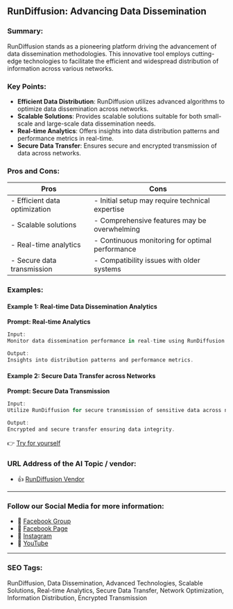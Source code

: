 ## RunDiffusion: Advancing Data Dissemination

### Summary:

RunDiffusion stands as a pioneering platform driving the advancement of data dissemination methodologies. This innovative tool employs cutting-edge technologies to facilitate the efficient and widespread distribution of information across various networks.

### Key Points:

- **Efficient Data Distribution**: RunDiffusion utilizes advanced algorithms to optimize data dissemination across networks.
- **Scalable Solutions**: Provides scalable solutions suitable for both small-scale and large-scale data dissemination needs.
- **Real-time Analytics**: Offers insights into data distribution patterns and performance metrics in real-time.
- **Secure Data Transfer**: Ensures secure and encrypted transmission of data across networks.

### Pros and Cons:

| Pros                               | Cons                                          |
|------------------------------------|-----------------------------------------------|
| - Efficient data optimization      | - Initial setup may require technical expertise|
| - Scalable solutions               | - Comprehensive features may be overwhelming  |
| - Real-time analytics              | - Continuous monitoring for optimal performance|
| - Secure data transmission         | - Compatibility issues with older systems     |

### Examples:

#### Example 1: Real-time Data Dissemination Analytics
**Prompt: Real-time Analytics**

```dart
Input:
Monitor data dissemination performance in real-time using RunDiffusion.

Output:
Insights into distribution patterns and performance metrics.
```

#### Example 2: Secure Data Transfer across Networks
**Prompt: Secure Data Transmission**

```dart
Input:
Utilize RunDiffusion for secure transmission of sensitive data across networks.

Output:
Encrypted and secure transfer ensuring data integrity.
```

👉 <a href="https://rundiffusion.com/" target="_blank">Try for yourself</a>

### URL Address of the AI Topic / vendor:

- 👍 <a href="https://rundiffusion.com/" target="_blank">RunDiffusion Vendor</a>

<hr>

### Follow our Social Media for more information:

- 📘 <a href="https://www.facebook.com/groups/trionxai" target="_blank">Facebook Group</a>
- 📄 <a href="https://www.facebook.com/ai.trionxai" target="_blank">Facebook Page</a>
- 📸 <a href="https://www.instagram.com/trionxai/" target="_blank">Instagram</a>
- 🎥 <a href="https://www.youtube.com/@robotdocs/" target="_blank">YouTube</a>

<hr>

### SEO Tags:
RunDiffusion, Data Dissemination, Advanced Technologies, Scalable Solutions, Real-time Analytics, Secure Data Transfer, Network Optimization, Information Distribution, Encrypted Transmission